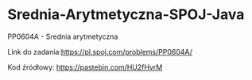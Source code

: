 # Srednia-Arytmetyczna-SPOJ-Java
PP0604A - Srednia arytmetyczna

Link do zadania:https://pl.spoj.com/problems/PP0604A/

Kod źródłowy: https://pastebin.com/HU2fHvrM
